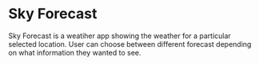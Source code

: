 # Sky Forecast

Sky Forecast is a weatiher app showing the weather for a particular selected location.
User can choose between different forecast depending on what information they wanted to see.


